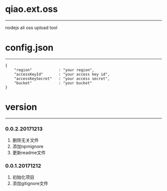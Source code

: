 # qiao.ext.oss
---
nodejs ali oss upload tool

# config.json
---
    {
		"region"			: "your region",
		"accessKeyId"		: "your access key id",
		"accessKeySecret"	: "your access secret",
		"bucket"			: "your bucket"
	}

# version
---
### 0.0.2.20171213
1. 删除无关文件
2. 添加npmignore
3. 更新readme文件

### 0.0.1.20171212
1. 初始化项目
2. 添加gitignore文件